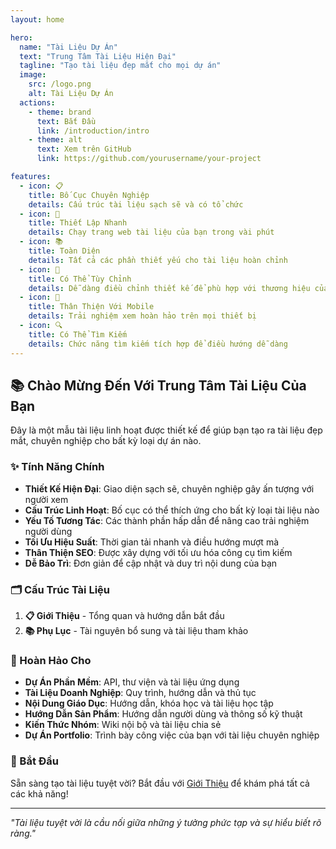 ```yaml
---
layout: home

hero:
  name: "Tài Liệu Dự Án"
  text: "Trung Tâm Tài Liệu Hiện Đại"
  tagline: "Tạo tài liệu đẹp mắt cho mọi dự án"
  image:
    src: /logo.png
    alt: Tài Liệu Dự Án
  actions:
    - theme: brand
      text: Bắt Đầu
      link: /introduction/intro
    - theme: alt
      text: Xem trên GitHub
      link: https://github.com/yourusername/your-project

features:
  - icon: 📋
    title: Bố Cục Chuyên Nghiệp
    details: Cấu trúc tài liệu sạch sẽ và có tổ chức
  - icon: 🚀
    title: Thiết Lập Nhanh
    details: Chạy trang web tài liệu của bạn trong vài phút
  - icon: 📚
    title: Toàn Diện
    details: Tất cả các phần thiết yếu cho tài liệu hoàn chỉnh
  - icon: 🎨
    title: Có Thể Tùy Chỉnh
    details: Dễ dàng điều chỉnh thiết kế để phù hợp với thương hiệu của bạn
  - icon: 📱
    title: Thân Thiện Với Mobile
    details: Trải nghiệm xem hoàn hảo trên mọi thiết bị
  - icon: 🔍
    title: Có Thể Tìm Kiếm
    details: Chức năng tìm kiếm tích hợp để điều hướng dễ dàng
---
```


## 📚 Chào Mừng Đến Với Trung Tâm Tài Liệu Của Bạn

Đây là một mẫu tài liệu linh hoạt được thiết kế để giúp bạn tạo ra tài liệu đẹp mắt, chuyên nghiệp cho bất kỳ loại dự án nào.

### ✨ Tính Năng Chính

- **Thiết Kế Hiện Đại**: Giao diện sạch sẽ, chuyên nghiệp gây ấn tượng với người xem
- **Cấu Trúc Linh Hoạt**: Bố cục có thể thích ứng cho bất kỳ loại tài liệu nào
- **Yếu Tố Tương Tác**: Các thành phần hấp dẫn để nâng cao trải nghiệm người dùng
- **Tối Ưu Hiệu Suất**: Thời gian tải nhanh và điều hướng mượt mà
- **Thân Thiện SEO**: Được xây dựng với tối ưu hóa công cụ tìm kiếm
- **Dễ Bảo Trì**: Đơn giản để cập nhật và duy trì nội dung của bạn

### 🗂️ Cấu Trúc Tài Liệu

1. **📋 Giới Thiệu** - Tổng quan và hướng dẫn bắt đầu
2. **📚 Phụ Lục** - Tài nguyên bổ sung và tài liệu tham khảo

### 🎯 Hoàn Hảo Cho

- **Dự Án Phần Mềm**: API, thư viện và tài liệu ứng dụng
- **Tài Liệu Doanh Nghiệp**: Quy trình, hướng dẫn và thủ tục
- **Nội Dung Giáo Dục**: Hướng dẫn, khóa học và tài liệu học tập
- **Hướng Dẫn Sản Phẩm**: Hướng dẫn người dùng và thông số kỹ thuật
- **Kiến Thức Nhóm**: Wiki nội bộ và tài liệu chia sẻ
- **Dự Án Portfolio**: Trình bày công việc của bạn với tài liệu chuyên nghiệp

### 🚀 Bắt Đầu

Sẵn sàng tạo tài liệu tuyệt vời? Bắt đầu với [Giới Thiệu](/introduction/intro) để khám phá tất cả các khả năng!

---

*"Tài liệu tuyệt vời là cầu nối giữa những ý tưởng phức tạp và sự hiểu biết rõ ràng."*